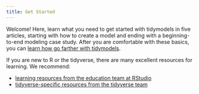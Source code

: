 ```yaml
---
title: Get Started
---
```


Welcome! Here, learn what you need to get started with tidymodels in five articles, starting with how to create a model and ending with a beginning-to-end modeling case study. After you are comfortable with these basics, you can [learn how go farther with tidymodels](/learn/).

If you are new to R or the tidyverse, there are many excellent resources for learning. We recommend:

- [learning resources from the education team at RStudio](https://education.rstudio.com/learn/)
- [tidyverse-specific resources from the tidyverse team](https://www.tidyverse.org/learn/)
